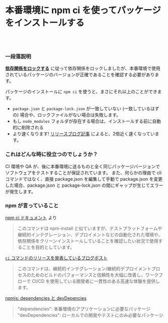 # 本番環境に npm ci を使ってパッケージをインストールする

<br/><br/>

### 一段落説明

[**依存関係をロックする**](./sections/production/lockdependencies.md) に従って依存関係をロックしましたが、本番環境で使用されているパッケージのバージョンが正確であることを確認する必要があります。

パッケージのインストールに `npm ci` を使うと、まさにそれ以上のことができます。
* `package.json` と `package-lock.json` が一致していない (一致しているはずの) 場合や、ロックファイルがない場合は失敗します。
* もし `node_modules` フォルダが存在する場合は、インストールする前に自動的に削除される
* より速くなります!  [リリースブログ記事](https://blog.npmjs.org/post/171556855892/introducing-npm-ci-for-faster-more-reliable) によると、2倍近く速くなっています。

### これはどんな時に役立つのでしょうか？
CI 環境や QA が、後に本番環境に送るものと全く同じパッケージバージョンでソフトウェアをテストすることが保証されています。
また、何らかの理由で cli コマンドではなく、直接 package.json を編集して手動で package.json を変更した場合、package.json と package-lock.json の間にギャップが生じてエラーが発生します。

### npm が言っていること

[npm ci ドキュメント](https://docs.npmjs.com/cli/ci.html) より
> このコマンドは npm-install と似ていますが、テストプラットフォームや継続的インテグレーション、デプロイメントなどの自動化された環境や、依存関係をクリーンインストールしていることを確認したい状況で使用することを目的としています。

[ `ci` コマンドのリリースを発表しているブログポスト](https://blog.npmjs.org/post/171556855892/introducing-npm-ci-for-faster-more-reliable)
>  このコマンドは、継続的インテグレーション/継続的デプロイメントプロセスのためのビルドのパフォーマンスと信頼性を大幅に改善し、ワークフローで CI/CD を使用している開発者に一貫性のある高速な体験を提供します。

[npmjs: dependencies と devDepencies](https://docs.npmjs.com/specifying-dependencies-and-devdependencies-in-a-package-json-file)
>    "dependencies": 本番環境のアプリケーションに必要なパッケージ
>    "devDependencies": ローカルでの開発やテストにのみ必要なパッケージ

<br/><br/>
